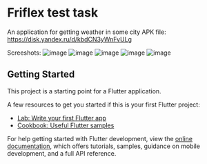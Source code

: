 # Friflex test task

An application for getting weather in some city
APK file: https://disk.yandex.ru/d/kbdCN3yWnFvULg

Screeshots:
![image](https://user-images.githubusercontent.com/96128160/212528427-b38b47fe-52d6-4db5-9660-4283ba0534e2.png)
![image](https://user-images.githubusercontent.com/96128160/212528844-15f50cf9-fc83-4267-99b5-1f7cbdcd235a.png)
![image](https://user-images.githubusercontent.com/96128160/212528832-e8bc8948-775a-4e33-bf3c-e412c945eddb.png)
![image](https://user-images.githubusercontent.com/96128160/212528854-ab620f5a-22c8-4b12-8393-9f51b0879cc4.png)
![image](https://user-images.githubusercontent.com/96128160/212528864-6adc3e08-1c33-45fd-a53b-2dcd2867e877.png)



## Getting Started

This project is a starting point for a Flutter application.

A few resources to get you started if this is your first Flutter project:

- [Lab: Write your first Flutter app](https://docs.flutter.dev/get-started/codelab)
- [Cookbook: Useful Flutter samples](https://docs.flutter.dev/cookbook)

For help getting started with Flutter development, view the
[online documentation](https://docs.flutter.dev/), which offers tutorials,
samples, guidance on mobile development, and a full API reference.
